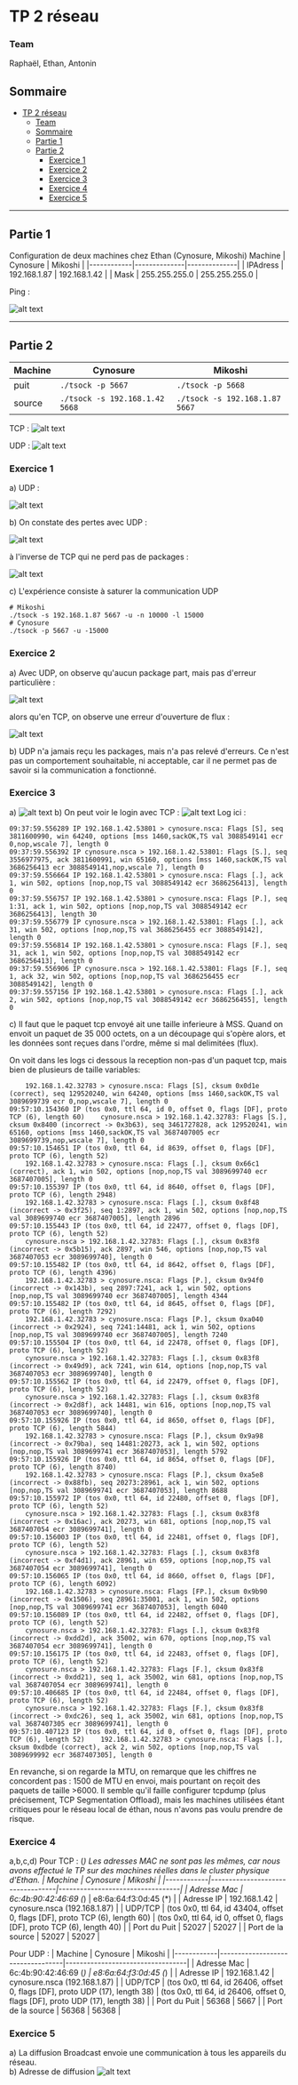 # TP 2 réseau

### Team
Raphaël, Ethan, Antonin

## Sommaire
- [TP 2 réseau](#tp-2-réseau)
    - [Team](#team)
  - [Sommaire](#sommaire)
  - [Partie 1](#partie-1)
  - [Partie 2](#partie-2)
    - [Exercice 1](#exercice-1)
    - [Exercice 2](#exercice-2)
    - [Exercice 3](#exercice-3)
    - [Exercice 4](#exercice-4)
    - [Exercice 5](#exercice-5)
--------------------

## Partie 1
Configuration de deux machines chez Ethan (Cynosure, Mikoshi)
   Machine    | Cynosure     | Mikoshi      |
 |------------|--------------|--------------|
 | IPAdress   | 192.168.1.87 | 192.168.1.42 |
 | Mask       | 255.255.255.0 | 255.255.255.0 |

Ping :

![alt text](ping_cynosure_mikoshi.gif)

-------

## Partie 2
 | Machine    | Cynosure                         | Mikoshi                          |
 |------------|----------------------------------|----------------------------------|
 | puit       | ```./tsock -p 5667```            | ```./tsock -p 5668```            |
 | source     | ```./tsock -s 192.168.1.42 5668``` | ```./tsock -s 192.168.1.87 5667``` |

TCP :
![alt text](tsock_cynosure_mikoshi.gif)

UDP :
![alt text](tsock2_cynosure_mikoshi.gif)

### Exercice 1
a) UDP :

![alt text](tsock2_cynosure_mikoshi.gif)

b) On constate des pertes avec UDP :

![alt text](image_perte.png)

à l'inverse de TCP qui ne perd pas de packages :

![alt text](image_non_perte_tcp.png)

c) L'expérience consiste à saturer la communication UDP

````shell
# Mikoshi
./tsock -s 192.168.1.87 5667 -u -n 10000 -l 15000
# Cynosure
./tsock -p 5667 -u -15000
````
### Exercice 2
a) Avec UDP, on observe qu'aucun package part, mais pas d'erreur particulière :

![alt text](./2a_udp_cynosure_mikoshi.gif)

alors qu'en TCP, on observe une erreur d'ouverture de flux :

![alt text](./2a_tcp_cynosure_mikoshi.gif)

b) UDP n'a jamais reçu les packages, mais n'a pas relevé d'erreurs. Ce n'est pas un comportement souhaitable, ni acceptable, car il ne permet pas de savoir si la communication a fonctionné.

### Exercice 3
a)
![alt text](./3a_tcp_cynosure_mikoshi.gif)
b)
On peut voir le login avec TCP :
![alt text](./3b_tcp_cynosure_mikoshi.gif)
Log ici :

````shell
09:37:59.556289 IP 192.168.1.42.53801 > cynosure.nsca: Flags [S], seq 3811600990, win 64240, options [mss 1460,sackOK,TS val 3088549141 ecr 0,nop,wscale 7], length 0
09:37:59.556392 IP cynosure.nsca > 192.168.1.42.53801: Flags [S.], seq 3556977975, ack 3811600991, win 65160, options [mss 1460,sackOK,TS val 3686256413 ecr 3088549141,nop,wscale 7], length 0
09:37:59.556664 IP 192.168.1.42.53801 > cynosure.nsca: Flags [.], ack 1, win 502, options [nop,nop,TS val 3088549142 ecr 3686256413], length 0
09:37:59.556757 IP 192.168.1.42.53801 > cynosure.nsca: Flags [P.], seq 1:31, ack 1, win 502, options [nop,nop,TS val 3088549142 ecr 3686256413], length 30
09:37:59.556779 IP cynosure.nsca > 192.168.1.42.53801: Flags [.], ack 31, win 502, options [nop,nop,TS val 3686256455 ecr 3088549142], length 0
09:37:59.556814 IP 192.168.1.42.53801 > cynosure.nsca: Flags [F.], seq 31, ack 1, win 502, options [nop,nop,TS val 3088549142 ecr 3686256413], length 0
09:37:59.556906 IP cynosure.nsca > 192.168.1.42.53801: Flags [F.], seq 1, ack 32, win 502, options [nop,nop,TS val 3686256455 ecr 3088549142], length 0
09:37:59.557156 IP 192.168.1.42.53801 > cynosure.nsca: Flags [.], ack 2, win 502, options [nop,nop,TS val 3088549142 ecr 3686256455], length 0
````
c)
Il faut que le paquet tcp envoyé ait une taille inferieure à MSS.
Quand on envoit un paquet de 35 000 octets, on a un découpage qui s'opère alors, et les données sont reçues dans l'ordre, même si mal delimitées (flux).

On voit dans les logs ci dessous la reception non-pas d'un paquet tcp, mais bien de plusieurs de taille variables:
````shell
    192.168.1.42.32783 > cynosure.nsca: Flags [S], cksum 0x0d1e (correct), seq 129520240, win 64240, options [mss 1460,sackOK,TS val 3089699739 ecr 0,nop,wscale 7], length 0
09:57:10.154360 IP (tos 0x0, ttl 64, id 0, offset 0, flags [DF], proto TCP (6), length 60)    cynosure.nsca > 192.168.1.42.32783: Flags [S.], cksum 0x8400 (incorrect -> 0x3b63), seq 3461727828, ack 129520241, win 65160, options [mss 1460,sackOK,TS val 3687407005 ecr 3089699739,nop,wscale 7], length 0
09:57:10.154651 IP (tos 0x0, ttl 64, id 8639, offset 0, flags [DF], proto TCP (6), length 52)
    192.168.1.42.32783 > cynosure.nsca: Flags [.], cksum 0x66c1 (correct), ack 1, win 502, options [nop,nop,TS val 3089699740 ecr 3687407005], length 0
09:57:10.155397 IP (tos 0x0, ttl 64, id 8640, offset 0, flags [DF], proto TCP (6), length 2948)
    192.168.1.42.32783 > cynosure.nsca: Flags [.], cksum 0x8f48 (incorrect -> 0x3f25), seq 1:2897, ack 1, win 502, options [nop,nop,TS val 3089699740 ecr 3687407005], length 2896
09:57:10.155443 IP (tos 0x0, ttl 64, id 22477, offset 0, flags [DF], proto TCP (6), length 52)
    cynosure.nsca > 192.168.1.42.32783: Flags [.], cksum 0x83f8 (incorrect -> 0x5b15), ack 2897, win 546, options [nop,nop,TS val 3687407053 ecr 3089699740], length 0
09:57:10.155482 IP (tos 0x0, ttl 64, id 8642, offset 0, flags [DF], proto TCP (6), length 4396)
    192.168.1.42.32783 > cynosure.nsca: Flags [P.], cksum 0x94f0 (incorrect -> 0x143b), seq 2897:7241, ack 1, win 502, options [nop,nop,TS val 3089699740 ecr 3687407005], length 4344
09:57:10.155482 IP (tos 0x0, ttl 64, id 8645, offset 0, flags [DF], proto TCP (6), length 7292)
    192.168.1.42.32783 > cynosure.nsca: Flags [P.], cksum 0xa040 (incorrect -> 0x2924), seq 7241:14481, ack 1, win 502, options [nop,nop,TS val 3089699740 ecr 3687407005], length 7240
09:57:10.155504 IP (tos 0x0, ttl 64, id 22478, offset 0, flags [DF], proto TCP (6), length 52)
    cynosure.nsca > 192.168.1.42.32783: Flags [.], cksum 0x83f8 (incorrect -> 0x49d9), ack 7241, win 614, options [nop,nop,TS val 3687407053 ecr 3089699740], length 0
09:57:10.155562 IP (tos 0x0, ttl 64, id 22479, offset 0, flags [DF], proto TCP (6), length 52)
    cynosure.nsca > 192.168.1.42.32783: Flags [.], cksum 0x83f8 (incorrect -> 0x2d8f), ack 14481, win 616, options [nop,nop,TS val 3687407053 ecr 3089699740], length 0
09:57:10.155926 IP (tos 0x0, ttl 64, id 8650, offset 0, flags [DF], proto TCP (6), length 5844)
    192.168.1.42.32783 > cynosure.nsca: Flags [P.], cksum 0x9a98 (incorrect -> 0x79ba), seq 14481:20273, ack 1, win 502, options [nop,nop,TS val 3089699741 ecr 3687407053], length 5792
09:57:10.155926 IP (tos 0x0, ttl 64, id 8654, offset 0, flags [DF], proto TCP (6), length 8740)
    192.168.1.42.32783 > cynosure.nsca: Flags [P.], cksum 0xa5e8 (incorrect -> 0x88fb), seq 20273:28961, ack 1, win 502, options [nop,nop,TS val 3089699741 ecr 3687407053], length 8688
09:57:10.155972 IP (tos 0x0, ttl 64, id 22480, offset 0, flags [DF], proto TCP (6), length 52)
    cynosure.nsca > 192.168.1.42.32783: Flags [.], cksum 0x83f8 (incorrect -> 0x16ac), ack 20273, win 681, options [nop,nop,TS val 3687407054 ecr 3089699741], length 0
09:57:10.156003 IP (tos 0x0, ttl 64, id 22481, offset 0, flags [DF], proto TCP (6), length 52)
    cynosure.nsca > 192.168.1.42.32783: Flags [.], cksum 0x83f8 (incorrect -> 0xf4d1), ack 28961, win 659, options [nop,nop,TS val 3687407054 ecr 3089699741], length 0
09:57:10.156065 IP (tos 0x0, ttl 64, id 8660, offset 0, flags [DF], proto TCP (6), length 6092)
    192.168.1.42.32783 > cynosure.nsca: Flags [FP.], cksum 0x9b90 (incorrect -> 0x1506), seq 28961:35001, ack 1, win 502, options [nop,nop,TS val 3089699741 ecr 3687407053], length 6040
09:57:10.156089 IP (tos 0x0, ttl 64, id 22482, offset 0, flags [DF], proto TCP (6), length 52)
    cynosure.nsca > 192.168.1.42.32783: Flags [.], cksum 0x83f8 (incorrect -> 0xdd2d), ack 35002, win 670, options [nop,nop,TS val 3687407054 ecr 3089699741], length 0
09:57:10.156175 IP (tos 0x0, ttl 64, id 22483, offset 0, flags [DF], proto TCP (6), length 52)
    cynosure.nsca > 192.168.1.42.32783: Flags [F.], cksum 0x83f8 (incorrect -> 0xdd21), seq 1, ack 35002, win 681, options [nop,nop,TS val 3687407054 ecr 3089699741], length 0
09:57:10.406685 IP (tos 0x0, ttl 64, id 22484, offset 0, flags [DF], proto TCP (6), length 52)
    cynosure.nsca > 192.168.1.42.32783: Flags [F.], cksum 0x83f8 (incorrect -> 0xdc26), seq 1, ack 35002, win 681, options [nop,nop,TS val 3687407305 ecr 3089699741], length 0
09:57:10.407123 IP (tos 0x0, ttl 64, id 0, offset 0, flags [DF], proto TCP (6), length 52)    192.168.1.42.32783 > cynosure.nsca: Flags [.], cksum 0xdbde (correct), ack 2, win 502, options [nop,nop,TS val 3089699992 ecr 3687407305], length 0
````

En revanche, si on regarde la MTU, on remarque que les chiffres ne concordent pas : 1500 de MTU en envoi, mais pourtant on reçoit des paquets de taille >6000.
Il semble qu'il faille configurer tcpdump (plus précisement, TCP Segmentation Offload), mais les machines utilisées étant critiques pour le réseau local de éthan, nous n'avons pas voulu prendre de risque.

### Exercice 4
a,b,c,d) 
Pour TCP :
(*) Les adresses MAC ne sont pas les mêmes, car nous avons effectué le TP sur des machines réelles dans le cluster physique d'Ethan.
 | Machine    | Cynosure           | Mikoshi                          |
 |------------|----------------------------------|----------------------------------|
 | Adresse Mac       | 6c:4b:90:42:46:69 (*) | e8:6a:64:f3:0d:45 (*) |
 | Adresse IP     | 192.168.1.42  | cynosure.nsca (192.168.1.87) |
 | UDP/TCP     | (tos 0x0, ttl 64, id 43404, offset 0, flags [DF], proto TCP (6), length 60) | (tos 0x0, ttl 64, id 0, offset 0, flags [DF], proto TCP (6), length 40) |
 | Port du Puit     | 52027 | 52027 |
 | Port de la source     | 52027 | 52027 |


Pour UDP :
 | Machine    | Cynosure           | Mikoshi                          |
 |------------|----------------------------------|----------------------------------|
 | Adresse Mac       | 6c:4b:90:42:46:69 (*) | e8:6a:64:f3:0d:45 (*) |
 | Adresse IP     | 192.168.1.42  | cynosure.nsca (192.168.1.87) |
 | UDP/TCP     | (tos 0x0, ttl 64, id 26406, offset 0, flags [DF], proto UDP (17), length 38) | (tos 0x0, ttl 64, id 26406, offset 0, flags [DF], proto UDP (17), length 38) |
 | Port du Puit     | 56368 | 5667 |
 | Port de la source     | 56368 | 56368 |


### Exercice 5
a) La diffusion Broadcast envoie une communication à tous les appareils du réseau.   
b) Adresse de diffusion
![alt text](./broadcast_cynosure.gif)